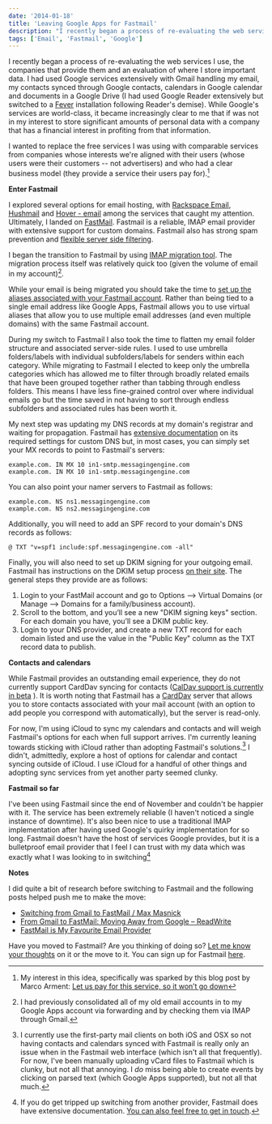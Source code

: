 ```yaml
---
date: '2014-01-18'
title: 'Leaving Google Apps for Fastmail'
description: "I recently began a process of re-evaluating the web services I use, the companies that provide them and an evaluation of where I store important data. I had used Google services extensively with Gmail handling my email, my contacts synced through Google contacts, calendars in Google calendar and documents in a Google Drive (I had used Google Reader extensively but switched to a Fever installation following Reader's demise)."
tags: ['Email', 'Fastmail', 'Google']
---
```


I recently began a process of re-evaluating the web services I use, the companies that provide them and an evaluation of where I store important data. I had used Google services extensively with Gmail handling my email, my contacts synced through Google contacts, calendars in Google calendar and documents in a Google Drive (I had used Google Reader extensively but switched to a [Fever](http://feedafever.com/ 'Fever Red hot. Well read.') installation following Reader's demise).<!-- excerpt --> While Google's services are world-class, it became increasingly clear to me that if was not in my interest to store significant amounts of personal data with a company that has a financial interest in profiting from that information.

I wanted to replace the free services I was using with comparable services from companies whose interests we're aligned with their users (whose users were their customers -- not advertisers) and who had a clear business model (they provide a service their users pay for).[^1]

**Enter Fastmail**

I explored several options for email hosting, with [Rackspace Email](http://www.rackspace.com/email-hosting/webmail/ 'Rackspace Email - Affordable Hosted Email Solution for Small Business'), [Hushmail](https://www.hushmail.com/ 'Hushmail - Free Email with Privacy') and [Hover - email](https://www.hover.com/email 'Hover - domain name and email management made simple') among the services that caught my attention. Ultimately, I landed on [FastMail](https://www.fastmail.com/?STKI=11917049 'FastMail: Fast, reliable email'). Fastmail is a reliable, IMAP email provider with extensive support for custom domains. Fastmail also has strong spam prevention and [flexible server side filtering](https://www.fastmail.help/hc/en-us/articles/1500000278122-Organizing-your-inbox 'Email Filter Rules - Advanced Rules - Help with sieve').

I began the transition to Fastmail by using [IMAP migration tool](https://www.fastmail.help/hc/en-us/articles/360060590593-Migrate-to-Fastmail-from-another-provider 'Migrate existing accounts - Migrate existing accounts'). The migration process itself was relatively quick too (given the volume of email in my account)[^2].

While your email is being migrated you should take the time to [set up the aliases associated with your Fastmail account](https://www.fastmail.com/help/quick_tours_setting_up_domain.html 'Quick Tours - How to Use Your Own Domain'). Rather than being tied to a single email address like Google Apps, Fastmail allows you to use virtual aliases that allow you to use multiple email addresses (and even multiple domains) with the same Fastmail account.

During my switch to Fastmail I also took the time to flatten my email folder structure and associated server-side rules. I used to use umbrella folders/labels with individual subfolders/labels for senders within each category. While migrating to Fastmail I elected to keep only the umbrella categories which has allowed me to filter through broadly related emails that have been grouped together rather than tabbing through endless folders. This means I have less fine-grained control over where individual emails go but the time saved in not having to sort through endless subfolders and associated rules has been worth it.

My next step was updating my DNS records at my domain's registrar and waiting for propagation. Fastmail has [extensive documentation](https://www.fastmail.com/help/domain_management_custom_dns.html 'Own Domains - Custom DNS') on its required settings for custom DNS but, in most cases, you can simply set your MX records to point to Fastmail's servers:

```dns-zone
example.com. IN MX 10 in1-smtp.messagingengine.com
example.com. IN MX 10 in1-smtp.messagingengine.com
```

You can also point your namer servers to Fastmail as follows:

```dns-zone
example.com. NS ns1.messagingengine.com
example.com. NS ns2.messagingengine.com
```

Additionally, you will need to add an SPF record to your domain's DNS records as follows:

```dns-zone
@ TXT "v=spf1 include:spf.messagingengine.com -all"
```

Finally, you will also need to set up DKIM signing for your outgoing email. Fastmail has instructions on the DKIM setup process [on their site](http://blog.fastmail.com/2011/10/12/dkim-signing-outgoing-email-with-from-address-domain/). The general steps they provide are as follows:

1. Login to your FastMail account and go to Options –> Virtual Domains (or Manage –> Domains for a family/business account).
2. Scroll to the bottom, and you’ll see a new "DKIM signing keys" section. For each domain you have, you’ll see a DKIM public key.
3. Login to your DNS provider, and create a new TXT record for each domain listed and use the value in the "Public Key" column as the TXT record data to publish.

**Contacts and calendars**

While Fastmail provides an outstanding email experience, they do not currently support CardDav syncing for contacts ([CalDav support is currently in beta](https://www.fastmail.com/help/quick_tours_setting_up_domain.html 'Quick Tours - How to Use Your Own Domain') ). It is worth noting that Fastmail has a [CardDav](https://www.fastmail.help/hc/en-us/articles/1500000278342-Server-names-and-ports#contacts 'Address Book - LDAP Access') server that allows you to store contacts associated with your mail account (with an option to add people you correspond with automatically), but the server is read-only.

For now, I'm using iCloud to sync my calendars and contacts and will weigh Fastmail's options for each when full support arrives. I'm currently leaning towards sticking with iCloud rather than adopting Fastmail's solutions.[^3] I didn't, admittedly, explore a host of options for calendar and contact syncing outside of iCloud. I use iCloud for a handful of other things and adopting sync services from yet another party seemed clunky.

**Fastmail so far**

I've been using Fastmail since the end of November and couldn't be happier with it. The service has been extremely reliable (I haven't noticed a single instance of downtime). It's also been nice to use a traditional IMAP implementation after having used Google's quirky implementation for so long. Fastmail doesn't have the host of services Google provides, but it is a bulletproof email provider that I feel I can trust with my data which was exactly what I was looking to in switching[^4]

**Notes**

I did quite a bit of research before switching to Fastmail and the following posts helped push me to make the move:

- [Switching from Gmail to FastMail / Max Masnick](http://www.maxmasnick.com/2013/07/19/fastmail/ 'Switching from Gmail to FastMail / Max Masnick')
- [From Gmail to FastMail: Moving Away from Google – ReadWrite](http://readwrite.com/2012/03/19/from-gmail-to-fastmail-moving#awesm=~othfJ88hm9Tp8X 'From Gmail to FastMail: Moving Away from Google – ReadWrite')
- [FastMail is My Favourite Email Provider](http://web.appstorm.net/reviews/email-apps/fastmail-is-my-favourite-email-provider/ 'FastMail is My Favourite Email Provider')

Have you moved to Fastmail? Are you thinking of doing so? [Let me know your thoughts](mailto:coryd@hey.com) on it or the move to it. You can sign up for Fastmail [here](https://www.fastmail.com).

[^1]: My interest in this idea, specifically was sparked by this blog post by Marco Arment: [Let us pay for this service, so it won’t go down](http://www.marco.org/2011/04/05/let-us-pay-for-this-service-so-it-wont-go-down 'Let us pay for this service so it won’t go down – Marco.org')
[^2]: I had previously consolidated all of my old email accounts in to my Google Apps account via forwarding and by checking them via IMAP through Gmail.
[^3]: I currently use the first-party mail clients on both iOS and OSX so not having contacts and calendars synced with Fastmail is really only an issue when in the Fastmail web interface (which isn't all that frequently). For now, I've been manually uploading vCard files to Fastmail which is clunky, but not all that annoying. I _do_ miss being able to create events by clicking on parsed text (which Google Apps supported), but not all that much.
[^4]: If you do get tripped up switching from another provider, Fastmail does have extensive documentation. [You can also feel free to get in touch](mailto:coryd@hey.com).
